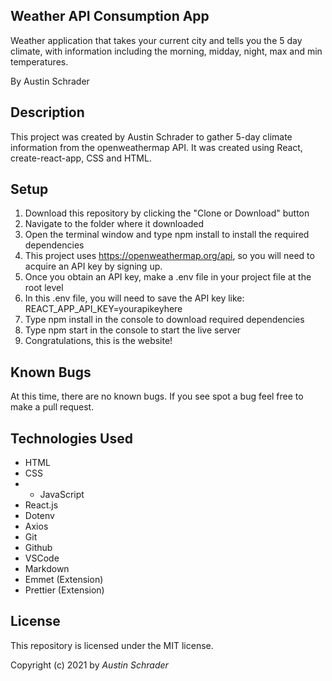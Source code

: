 ## Weather API Consumption App

Weather application that takes your current city and tells you the 5 day climate, with information including the morning, midday, night, max and min temperatures.

By Austin Schrader

## Description

This project was created by Austin Schrader to gather 5-day climate information from the openweathermap API. It was created using React, create-react-app, CSS and HTML.

## Setup

1. Download this repository by clicking the "Clone or Download" button
2. Navigate to the folder where it downloaded
3. Open the terminal window and type npm install to install the required dependencies
4. This project uses https://openweathermap.org/api, so you will need to acquire an API key by signing up.
5. Once you obtain an API key, make a .env file in your project file at the root level
6. In this .env file, you will need to save the API key like: REACT_APP_API_KEY=yourapikeyhere
7. Type npm install in the console to download required dependencies
8. Type npm start in the console to start the live server
9. Congratulations, this is the website!

## Known Bugs

At this time, there are no known bugs. If you see spot a bug feel free to make a pull request.

## Technologies Used

- HTML
- CSS
- - JavaScript
- React.js
- Dotenv
- Axios
- Git
- Github
- VSCode
- Markdown
- Emmet (Extension)
- Prettier (Extension)

## License

This repository is licensed under the MIT license.

Copyright (c) 2021 by _Austin Schrader_
